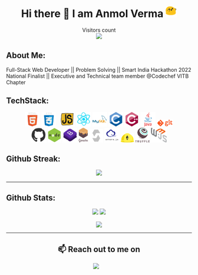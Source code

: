 <h1 align="center">Hi there 👋 I am  Anmol Verma  <img src="https://raw.githubusercontent.com/AnmolVerma404/AnmolVerma404/main/gif/happy.gif" width="30"/></h1>
<p align="center"> 
  Visitors count<br>
  <img src="https://profile-counter.glitch.me/AnmolVerma404/count.svg" />
</p>

## **About Me:**

Full-Stack Web Developer || Problem Solving || Smart India Hackathon 2022 National Finalist || Executive and Technical team member @Codechef VITB Chapter

## **TechStack:**

<p align="center">
<code><img height="40" src="https://raw.githubusercontent.com/AnmolVerma404/AnmolVerma404/main/gif/html.webp"></code>
<code><img height="40" src="https://raw.githubusercontent.com/AnmolVerma404/AnmolVerma404/main/gif/css.webp"></code>
<code> <img src="https://raw.githubusercontent.com/AnmolVerma404/AnmolVerma404/main/gif/js.webp" height="40"></code>
<code><img height="40" src="https://raw.githubusercontent.com/AnmolVerma404/AnmolVerma404/main/gif/react.webp"></code>
<code><img height="40" src="https://raw.githubusercontent.com/AnmolVerma404/AnmolVerma404/57349ace8ef179db36676b6c893c209311d4fd6d/svg/mysql.svg"></code>
<code><img height="40" src="https://raw.githubusercontent.com/AnmolVerma404/AnmolVerma404/57349ace8ef179db36676b6c893c209311d4fd6d/svg/c.svg"></code>
<code><img height="40" src="https://raw.githubusercontent.com/AnmolVerma404/AnmolVerma404/57349ace8ef179db36676b6c893c209311d4fd6d/svg/cpp.svg"></code>
<code><img height="40" src="https://raw.githubusercontent.com/AnmolVerma404/AnmolVerma404/57349ace8ef179db36676b6c893c209311d4fd6d/svg/java.svg"></code>
<code><img height="20" src="https://raw.githubusercontent.com/AnmolVerma404/AnmolVerma404/main/gif/git.webp"></code>
<br>
<code><img height="40" src="https://raw.githubusercontent.com/AnmolVerma404/AnmolVerma404/main/gif/github.webp"></code>
<code><img height="40" src="https://raw.githubusercontent.com/AnmolVerma404/AnmolVerma404/main/gif/nodejs.webp"></code>
<code><img height="40" src="https://raw.githubusercontent.com/AnmolVerma404/AnmolVerma404/main/gif/bootstrap.webp"></code>
<code><img height="40" src="https://raw.githubusercontent.com/AnmolVerma404/AnmolVerma404/57349ace8ef179db36676b6c893c209311d4fd6d/svg/ganache.svg"></code>
<code><img height="37" src="https://raw.githubusercontent.com/AnmolVerma404/AnmolVerma404/main/image/solidity.png"></code>
<code><img height="40" src="https://raw.githubusercontent.com/AnmolVerma404/AnmolVerma404/main/image/ethersjs.png"></code>
<code><img height="25" src="https://raw.githubusercontent.com/AnmolVerma404/AnmolVerma404/main/image/hardhat.png"></code>
<code><img height="40" src="https://raw.githubusercontent.com/AnmolVerma404/AnmolVerma404/main/image/truffle.png"></code>
<code><img height="40" src="https://raw.githubusercontent.com/AnmolVerma404/AnmolVerma404/main/image/web3.png"></code>
</p>

## **Github Streak:**

<p align = "center">
  <img src = "https://github-readme-streak-stats.herokuapp.com/?user=AnmolVerma404&line_height=40&theme=dark">
</p>

---

## **Github Stats:**

<p align="center">
  
  <img src="https://github-readme-stats.vercel.app/api?username=AnmolVerma404&hide=stars&show_icons=true&line_height=48&theme=dark">
  <img src="https://github-readme-stats.vercel.app/api/top-langs/?username=AnmolVerma404&count_private=true&line_height=40&theme=dark">

</p>
<p align = "center">
  <img src = "https://activity-graph.herokuapp.com/graph?username=AnmolVerma404&theme=react-dark" align = "center">
</p>

---

 <h2 align="center">📫 Reach out to me on</h2>
<p align="center">
    <a target="_blank"href="https://www.linkedin.com/in/anmol-verma-205182205/"><img src="https://img.shields.io/badge/linkedin-%230077B5.svg?&style=for-the-badge&logo=linkedin&logoColor=white" /></a>&nbsp;&nbsp;&nbsp;&nbsp;
</p>

